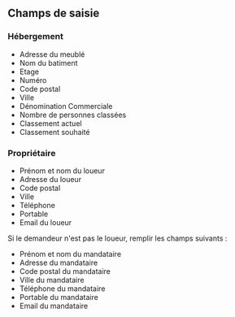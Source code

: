 ## Champs de saisie

### Hébergement

- Adresse du meublé
- Nom du batiment
- Etage
- Numéro
- Code postal
- Ville
- Dénomination Commerciale
- Nombre de personnes classées
- Classement actuel
- Classement souhaité

### Propriétaire

- Prénom et nom du loueur
- Adresse du loueur
- Code postal
- Ville
- Téléphone
- Portable
- Email du loueur

Si le demandeur n'est pas le loueur, remplir les champs suivants :

- Prénom et nom du mandataire
- Adresse du mandataire
- Code postal du mandataire
- Ville du mandataire
- Téléphone du mandataire
- Portable du mandataire
- Email du mandataire



